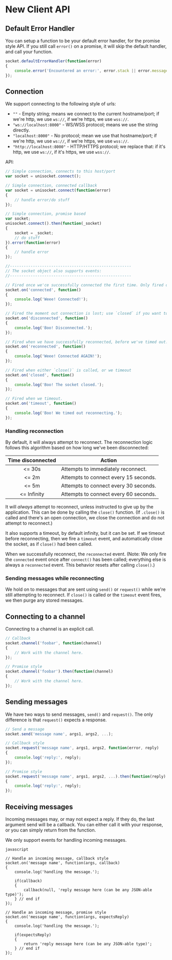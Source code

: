 # New Client API

## Default Error Handler

You can setup a function to be your default error handler, for the promise style API. If you still call `error()` on a
promise, it will skip the default handler, and call your function.

```javascript
socket.defaultErrorHandler(function(error)
{
    console.error('Encountered an error:', error.stack || error.message || error.toString());
});
```

## Connection

We support connecting to the following style of urls:

* `""` - Empty string; means we connect to the current hostname/port; if we're http, we use `ws://`, if we're https, we use `wss://`.
* `"ws://localhost:8000"` - WS/WSS protocol; means we use the string directly.
* `"localhost:8000"` - No protocol; mean we use that hostname/port; if we're http, we use `ws://`, if we're https, we use `wss://`.
* `"http://localhost:8000"` - HTTP/HTTPS protocol; we replace that: if it's http, we use `ws://`, if it's https, we use `wss://`.

API:

```javascript
// Simple connection, connects to this host/port
var socket = unisocket.connect();

// Simple connection, connected callback
var socket = unisocket.connect(function(error)
{
    // handle error/do stuff
});

// Simple connection, promise based
var socket;
unisocket.connect().then(function(_socket)
{
    socket = _socket;
    // do stuff
}).error(function(error)
{
    // handle error
});

//-----------------------------------------------------
// The socket object also supports events:
//-----------------------------------------------------

// Fired once we'ce successfully connected the first time. Only fired once per call to `connect()`.
socket.on('connected', function()
{
    console.log('Weee! Connected!');
});

// Fired the moment out connection is lost; use `closed` if you want to know when the connection is actually finished.
socket.on('disconnected', function()
{
    console.log('Boo! Disconnected.');
});

// Fired when we have successfully reconnected, before we've timed out.
socket.on('reconnected', function()
{
    console.log('Weee! Connected AGAIN!');
});

// Fired when either `close()` is called, or we timeout
socket.on('closed', function()
{
    console.log('Boo! The socket closed.');
});

// Fired when we timeout.
socket.on('timeout', function()
{
    console.log('Boo! We timed out reconnecting.');
});
```

### Handling reconnection

By default, it will always attempt to reconnect. The reconnection logic follows this algorithm based on how long we've 
been disconnected:

| Time disconnected | Action                                |
|:-----------------:|---------------------------------------|
|      <= 30s       | Attempts to immediately reconnect.    |
|      <= 2m        | Attempts to connect every 15 seconds. |
|      <= 5m        | Attempts to connect every 30 seconds. |
|      <= Infinity  | Attempts to connect every 60 seconds. |

It will _always_ attempt to reconnect, unless instructed to give up by the application. This can be done by calling the 
`close()` function. (If `.close()` is called and there's an open connection, we close the connection and do not attempt 
to reconnect.)

It also supports a timeout, by default infinity, but it can be set. If we timeout before reconnecting, then we fire a
`timeout` event, and automatically close the socket, as if `close()` had been called.

When we successfully reconnect, the `reconnected` event. (Note: We only fire the `connected` event once after 
`connect()` has been called; everything else is always a `reconnected` event. This behavior resets after calling 
`close()`.)

### Sending messages while reconnecting

We hold on to messages that are sent using `send()` or `request()` while we're still attempting to reconnect. If 
`close()` is called or the `timeout` event fires, we then purge any stored messages.

## Connecting to a channel

Connecting to a channel is an explicit call.

```javascript
// Callback
socket.channel('foobar', function(channel)
{
    // Work with the channel here.
});

// Promise style
socket.channel('foobar').then(function(channel)
{
    // Work with the channel here.
});
```

## Sending messages

We have two ways to send messages, `send()` and `request()`. The only difference is that `request()` expects a response.

```javascript
// Send a message
socket.send('message name', args1, args2, ...);

// Callback style
socket.request('message name', args1, args2, function(error, reply)
{
    console.log('reply:', reply);
});

// Promise style
socket.request('message name', args1, args2, ...).then(function(reply)
{
    console.log('reply:', reply);
});
```

## Receiving messages

Incoming messages may, or may not expect a reply. If they do, the last argument send will be a callback. You can either 
call it with your response, or you can simply return from the function.

We only support events for handling incoming messages.

```
javascript

// Handle an incoming message, callback style
socket.on('message name', function(args, callback)
{
    console.log('handling the message.');
    
    if(callback)
    {
        callback(null, 'reply message here (can be any JSON-able type)');
    } // end if
});

// Handle an incoming message, promise style
socket.on('message name', function(args, expectsReply)
{
    console.log('handling the message.');
    
    if(expectsReply)
    {
        return 'reply message here (can be any JSON-able type)';
    } // end if
});
```